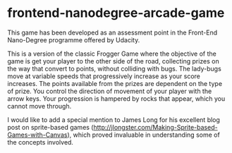 frontend-nanodegree-arcade-game
===============================
This game has been developed as an assessment point in the Front-End Nano-Degree programme offered by Udacity.

This is a version of the classic Frogger Game where the objective of the game is get your player to the other side of the road, collecting prizes on the way that convert to points, without colliding with bugs. 
The lady-bugs move at variable speeds that progressively increase as your score increases. The points available from the prizes are dependent on the type of prize. You control the direction of movement of your player with the arrow keys. Your progression is hampered by rocks that appear, which you cannot move through.

I would like to add a special mention to James Long for his excellent blog post on sprite-based games (http://jlongster.com/Making-Sprite-based-Games-with-Canvas), which proved invaluable in understanding some of the concepts involved.
